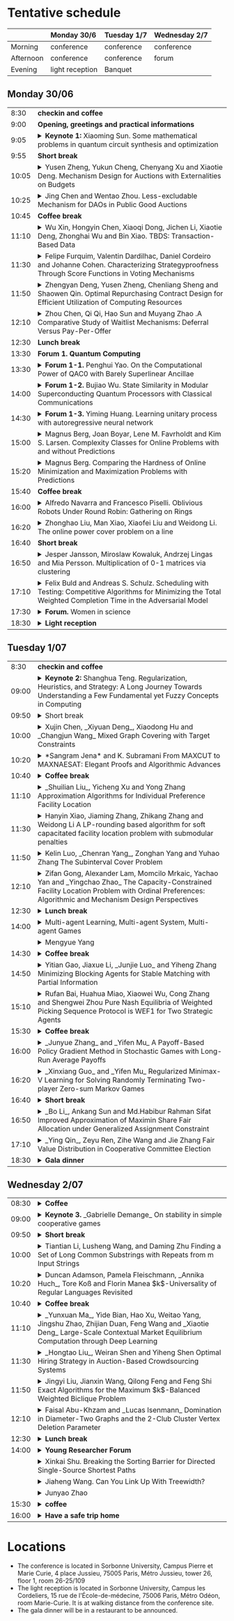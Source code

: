 # Tentative schedule  

|           | Monday 30/6       | Tuesday 1/7 | Wednesday 2/7| 
| --------- |:----------------- | ----------- | ------------ | 
| Morning   | conference        | conference  | conference   | 
| Afternoon | conference        | conference  | forum        | 
| Evening   | light reception   | Banquet     |              | 

## Monday 30/06


<table>
<tr>
 <td>8:30</td>
 <td><b>checkin and coffee</b></td>
</tr>
<tr>
 <td>9:00</td>
 <td><b>Opening, greetings and practical informations</b></td>
</tr>
<tr>
<td>9:05</td>
 <td>
  <details>
<summary><b>Keynote 1:</b> Xiaoming Sun. Some mathematical problems in quantum circuit synthesis and optimization</summary>
Abstract TBA
</details>
 </td>
</tr>
<tr>
 <td>9:55</td>
 <td><b>Short break</b></td>
</tr>

<tr>
<td>10:05</td>
 <td>
  <details>
<summary>Yusen Zheng, Yukun Cheng, Chenyang Xu and Xiaotie Deng. Mechanism Design for Auctions with Externalities on Budgets</summary>
Abstract TBA
</details>
 </td>
</tr>

<tr>
<td>10:25</td>
 <td>
  <details>
<summary>Jing Chen and Wentao Zhou. Less-excludable Mechanism for DAOs in Public Good Auctions</summary>
Abstract TBA
</details>
 </td>
</tr>

<tr>
<td>10:45</td>
 <td><b>Coffee break</b></td>
</tr>

<tr>
<td>11:10</td>
 <td>
  <details>
<summary>Wu Xin, Hongyin Chen, Xiaoqi Dong, Jichen Li, Xiaotie Deng, Zhonghai Wu and Bin Xiao. TBDS: Transaction-Based Data</summary>
Abstract TBA
</details>
 </td>
</tr>

<tr>
<td>11:30</td>
 <td>
  <details>
<summary>Felipe Furquim, Valentin Dardilhac, Daniel Cordeiro and Johanne Cohen. Characterizing Strategyproofness Through Score Functions in Voting Mechanisms</summary>
Abstract TBA
</details>
 </td>
</tr>

<tr>
<td>11:50</td>
 <td>
  <details>
<summary>Zhengyan Deng, Yusen Zheng, Chenliang Sheng and Shaowen Qin. Optimal Repurchasing  Contract Design for Efficient Utilization of Computing Resources </summary>
Abstract TBA
</details>
 </td>
</tr>


<tr>
<td>12:10</td>
 <td>
  <details>
<summary>Zhou Chen, Qi Qi, Hao Sun and Muyang Zhao .A Comparative Study of Waitlist Mechanisms: Deferral Versus Pay-Per-Offer</summary>
Abstract TBA
</details>
 </td>
</tr>


<tr>
<td>12:30</td>
 <td><b>Lunch break</b></td>
</tr>

<tr>
<td>13:30</td>
 <td><b>Forum 1. Quantum Computing</b></td>
</tr>

<tr>
<td>13:30</td>
 <td>
<details>
<summary><b>Forum 1-1.</b> Penghui Yao. On the Computational Power of QAC0 with Barely Superlinear Ancillae </summary>
$\mathrm{QAC}^0$ is the family of constant-depth polynomial-size quantum circuits consisting of arbitrary single qubit unitaries and multi-qubit Toffoli gates. It was introduced by Moore [arXiv: 9903046] as a quantum counterpart of $\mathrm{AC}^0$, along with the conjecture that $\mathrm{QAC}^0$ circuits can not compute PARITY. In this work we make progress on this longstanding conjecture: we show that any depth-$d$ $\mathrm{QAC}^0$ circuit requires $n^{1+3^{-d}}$ ancillae to compute a function with approximate degree $\Theta(n)$, which includes PARITY, MAJORITY and $\mathrm{MOD}_k$. This is the first superlinear lower bound on the size of the ancillae required for computing parity. We further establish superlinear lower bounds on quantum state synthesis and quantum channel synthesis. These lower bounds are derived by giving low-degree approximations to $\mathrm{QAC}^0$ circuits. We show that a depth-$d$ $\mathrm{QAC}^0$ circuit with $a$ ancillae, when applied to low-degree operators, has a degree $(n+a)^{1-3^{-d}}$ polynomial approximation in the spectral norm. This implies that the class $\mathrm{QLC}^0$, corresponding to linear size $\mathrm{QAC}^0$ circuits, has approximate degree $o(n)$. This is a quantum generalization of the result that $\mathrm{LC}^0$ circuits have approximate degree $o(n)$ by Bun, Kothari, and Thaler [SODA 2019]. Our result also implies that $\mathrm{QLC}^0\neq\mathrm{NC}^1$.


Biography: Penghui Yao is a professor in the Department of Computer Science and Technology, Nanjing University. He obtained his doctoral degree from Centre for Quantum Technology, National University of Singapore. Prior to joining Nanjing University, He was a postdoctoral researcher at CWI Netherlands;  IQC University of Waterloo and QuICS University of Maryland. His research mainly focuses on quantum algorithms, quantum information theory and quantum computational complexity.
</details>
 </td>
</tr>

<tr>
<td>14:00</td>
 <td>
<details>
<summary><b>Forum 1-2.</b> Bujiao Wu. State Similarity in Modular Superconducting Quantum Processors with Classical Communications</summary>
As quantum devices continue to scale, distributed quantum computing emerges as a promising strategy for executing large-scale tasks across modular quantum processors. A central challenge in this paradigm is verifying the correctness of computational outcomes when subcircuits are executed independently following circuit cutting. In this work, we propose a cross-platform fidelity estimation algorithm tailored for modular architectures. Our method achieves substantial reductions in sample complexity compared to previous approaches designed for single-processor systems. We experimentally implement the protocol on modular superconducting quantum processors with up to 6 qubits to verify the similarity of two 11-qubit GHZ states. Beyond verification, we show that our algorithm enables a federated quantum kernel method that preserves data privacy. As a proof of concept, we apply it to a 5-qubit quantum phase learning task using six 3-qubit modules, successfully extracting phase information with just eight training samples. These results establish a practical path for
scalable verification and trustworthy quantum machine learning of modular quantum processors.

Reference: Wu, Bujiao, et al. "State Similarity in Modular Superconducting Quantum Processors with Classical Communications." arXiv preprint arXiv:2506.01657 (2025).

Biography: Bujiao Wu, an associate researcher at the International Quantum Academy. Her main research areas include the design of quantum algorithms, optimization of quantum circuits, quantum randomized measurements, quantum machine learning, and quantum advantages.
</details>
 </td>
</tr>

<tr>
<td>14:30</td>
 <td>
<details>
<summary><b>Forum 1-3.</b> Yiming Huang. Learning unitary process with autoregressive neural network</summary>
Characterizing quantum processes is a cornerstone of quantum information science, but conventional techniques like quantum process tomography (QPT) demand extensive resources and suffer from poor scalability. Here, we propose a learning-based approach that leverages the generative model to efficiently learn Hamiltonian dynamics. By decomposing such dynamics into a linear combination of Pauli operators, with the expansion coefficients parameterized by an autoregressive neural network (ARNN), we design an infidelity loss and then train the ARNN to learn such unitary process. Our numerical experiments demonstrate that our proposed model offers a scalable and flexible pathway for characterizing quantum operations with potential applications in quantum computing and quantum information processing.

Biography: Yiming Huang, a postdoctoral fellow at the Center on Frontiers of Computing Studies, Peking University, mainly focus on quantum algorithm and optimization for NISQ devices, and leveraging machine learning to tackle problems in quantum chemistry and many-body physics. His work aims to advance the application of quantum computing and machine learning in complex optimization and data processing.
</details>
 </td>
</tr>


<tr>
<td>15:00</td>
 <td>
  <details>
<summary>Magnus Berg, Joan Boyar, Lene M. Favrholdt and Kim S. Larsen. Complexity Classes for Online Problems with and without Predictions</summary>
Abstract TBA
</details>
 </td>
</tr>

<tr>
<td>15:20</td>
 <td>
  <details>
<summary>Magnus Berg. Comparing the Hardness of Online Minimization and Maximization Problems with Predictions</summary>
Abstract TBA
</details>
 </td>
</tr>



<tr>
<td>15:40</td>
 <td><b>Coffee break</b></td>
</tr>

<tr>
<td>16:00</td>
 <td>
  <details>
<summary>Alfredo Navarra and Francesco Piselli. Oblivious Robots Under Round Robin: Gathering on Rings</summary>
Abstract TBA
</details>
 </td>
</tr>

<tr>
<td>16:20</td>
 <td>
  <details>
<summary>Zhonghao Liu, Man Xiao, Xiaofei Liu and Weidong Li. The online power cover problem on a line</summary>
Abstract TBA
</details>
 </td>
</tr>

<tr>
<td>16:40</td>
 <td><b>Short break</b></td>
</tr>
<tr>
 
<td>16:50</td>
 <td>
  <details>
<summary>Jesper Jansson, Miroslaw Kowaluk, Andrzej Lingas and Mia Persson. Multiplication of 0-1 matrices via clustering</summary>
Abstract TBA
</details>
 </td>
</tr>

<tr>
<td>17:10</td>
 <td>
  <details>
<summary>Felix Buld and Andreas S. Schulz. Scheduling with Testing: Competitive Algorithms for Minimizing the Total Weighted Completion Time in the Adversarial Model</summary>
Abstract TBA
</details>
 </td>
</tr>

<tr>
<td>17:30</td>
 <td>
  <details>
<summary><b>Forum.</b> Women in science</summary>
Abstract TBA
</details>
 </td>
</tr>

<tr>
<td>18:30</td>
 <td>
  <details>
<summary><b>Light reception</b></summary>
Located in Sorbonne University, Campus les Cordeliers, 15 rue de l'École-de-médecine, 75006 Paris, Métro Odéon, room Marie-Curie. It is at walking distance from the conference site.
</details>
 </td>
</tr>


</table>





## Tuesday 1/07

<table>
<tr>
 <td>8:30</td>
 <td><b>checkin and coffee</b></td>
</tr>
<tr>
<td>09:00</td>
<td>
<details><summary><b>Keynote 2:</b> Shanghua Teng. Regularization, Heuristics, and Strategy: A Long Journey Towards Understanding a Few Fundamental yet Fuzzy Concepts in Computing</summary>
Abstract: "Thinking outside the box" has long been a defining trait of theoretical computer science. As a field, we value elegant theories, enlightening proofs, and insightful — sometimes unexpected — connections. However, we also look beyond theory to the practical world, seeking inspiration, establishing links, and explaining empirical trends. We aim for models that capture the essence of fundamental tasks, and for theories that shed insight on basic phenomena in computing.

In this talk, I will highlight how a long journey towards understanding a few fundamental, yet fuzzy, concepts in computing—specifically, “heuristics” (in algorithm design and AI), “regularization” (in machine learning), and “strategies” (in game and combinatorial game theory)—has led to the development of new conceptual frameworks, algorithmic techniques, and mathematical theories.

Short-Bio: Shang-Hua Teng is a University Professor and Seely G. Mudd Professor of Computer Science and Mathematics at USC. He is a fellow of SIAM, ACM, and Alfred P. Sloan Foundation, and has twice won the Gödel Prize, first in 2008, for developing smoothed analysis, and then in 2015, for designing the breakthrough scalable Laplacian solver. Citing him as, “one of the most original theoretical computer scientists in the world”, the Simons Foundation named him a 2014 Simons Investigator to pursue long-term curiosity-driven fundamental research. He also received the 2009 Fulkerson Prize,  2023 Science & Technology Award for Overseas Chinese from the China Computer Federation, 2022 ACM SIGecom Test of Time Award (for settling the complexity of computing a Nash equilibrium), 2021 ACM STOC Test of Time Award (for smoothed analysis), 2020 Phi Kappa Phi Faculty Recognition Award (2020)  for his book Scalable Algorithms for Data and Network Analysis, 2025 STOC Test of Time Award and 2011 STOC Best Paper Award (for improving maximum-flow minimum-cut algorithms). In addition, he and collaborators developed the first optimal well-shaped Delaunay mesh generation algorithms for arbitrary three-dimensional domains, settled the Rousseeuw-Hubert regression-depth conjecture in robust statistics, and resolved two long-standing complexity-theoretical questions regarding the Sprague-Grundy theorem in combinatorial game theory. For his industry work with Xerox, NASA, Intel, IBM, Akamai, and Microsoft, he received fifteen patents in areas including compiler optimization, Internet technology, and social networks.
</details>
</td>
</tr>
<tr>
<td>09:50</td>
<td>
<details><summary>Short break</summary>
</details>
</td>
</tr>
<tr>
<td>10:00</td>
<td>
<details><summary> Xujin Chen, _Xiyuan Deng_, Xiaodong Hu and _Changjun Wang_ Mixed Graph Covering with Target Constraints </summary>
Abstract TBA</details>
</td>
</tr>
<tr>
<td>10:20</td>
<td>
<details><summary> *Sangram Jena* and K. Subramani From MAXCUT to MAXNAESAT: Elegant Proofs and Algorithmic Advances </summary>
Abstract TBA</details>
</td>
</tr>
<tr>
<td>10:40</td>
<td>
<details><summary><b>Coffee break</b></summary>
</details></td>
</tr>
<tr>
<td>11:10</td>
<td>
<details><summary> _Shuilian Liu_, Yicheng Xu and Yong Zhang Approximation Algorithms for Individual Preference Facility Location </summary>
Abstract TBA</details>
</td>
</tr>
<tr>
<td>11:30</td>
<td>
<details><summary> Hanyin Xiao, Jiaming Zhang, Zhikang Zhang and Weidong Li A LP-rounding based algorithm for soft capacitated facility location problem with submodular penalties </summary>
Abstract TBA</details>
</td>
</tr>
<tr>
<td>11:50</td>
<td>
<details><summary> Kelin Luo, _Chenran Yang_, Zonghan Yang and Yuhao Zhang The Subinterval Cover Problem </summary>
Abstract TBA</details>
</td>
</tr>
<tr>
<td>12:10</td>
<td>
<details><summary> Zifan Gong, Alexander Lam, Momcilo Mrkaic, Yachao Yan and _Yingchao Zhao_ The Capacity-Constrained Facility Location Problem with Ordinal Preferences: Algorithmic and Mechanism Design Perspectives </summary>
Abstract TBA</details>
</td>
</tr>
<tr>
<td>12:30</td>
<td>
<details><summary><b>Lunch break</b></summary>
Abstract TBA</details>
</td>
</tr>
<tr>
<td>14:00</td>
<td>
<details><summary> Multi-agent Learning, Multi-agent System, Multi-agent Games </summary>
Abstract TBA</details>
</td>
</tr>
<tr>
<td> </td>
<td>
<details><summary> Mengyue Yang </summary>
Abstract TBA</details>
</td>
</tr>
<tr>
<td>14:30</td>
<td>
<details><summary><b>Coffee break</b></summary>
</details>
</td>
</tr>
<tr>
<td>14:50</td>
<td>
<details><summary> Yitian Gao, Jiaxue Li, _Junjie Luo_ and Yiheng Zhang Minimizing Blocking Agents for Stable Matching with Partial Information </summary>
Abstract TBA</details>
</td>
</tr>
<tr>
<td>15:10</td>
<td>
<details><summary> Rufan Bai, Huahua Miao, Xiaowei Wu, Cong Zhang and Shengwei Zhou Pure Nash Equilibria of Weighted Picking Sequence Protocol is WEF1 for Two Strategic Agents </summary>
Abstract TBA</details>
</td>
</tr>
<tr>
<td>15:30</td>
<td>
<details><summary><b>Coffee break</b></summary>
</details>
</td>
</tr>
<tr>
<td>16:00</td>
<td>
<details><summary> _Junyue Zhang_ and _Yifen Mu_ A Payoff-Based Policy Gradient Method in Stochastic Games with Long-Run Average Payoffs </summary>
Abstract TBA</details>
</td>
</tr>
<tr>
<td>16:20</td>
<td>
<details><summary> _Xinxiang Guo_ and _Yifen Mu_ Regularized Minimax-V Learning for Solving Randomly Terminating Two-player Zero-sum Markov Games </summary>
Abstract TBA</details>
</td>
</tr>
<tr>
<td>16:40</td>
<td>
<details><summary><b>Short break</b></summary>
</details>
</td>
</tr>
<tr>
<td>16:50</td>
<td>
<details><summary> _Bo Li_, Ankang Sun and Md.Habibur Rahman Sifat Improved Approximation of Maximin Share Fair Allocation under Generalized Assignment Constraint </summary>
Abstract TBA</details>
</td>
</tr>
<tr>
<td>17:10</td>
<td>
<details><summary> _Ying Qin_, Zeyu Ren, Zihe Wang and Jie Zhang Fair Value Distribution in Cooperative Committee Election </summary>
Abstract TBA</details>
</td>
</tr>
<tr>
<td>18:30</td>
<td>
<details><summary><b>Gala dinner</b></summary>
Location TBA</details>
</td>
</tr>
</table>

## Wednesday 2/07

<table>
<tr>
<td>08:30</td>
<td>
<details><summary><b>Coffee</b></summary>
</details>
</td>
</tr>
<tr>
<td>09:00</td>
<td>
<details><summary><b>Keynote 3.</b> _Gabrielle Demange_ On stability in simple cooperative games </summary>
Abstract TBA</details>
</td>
</tr>
<tr>
<td>09:50</td>
<td>
<details><summary><b>Short break</b></summary>
</details>
</td>
</tr>
<tr>
<td>10:00</td>
<td>
<details><summary> Tiantian Li, Lusheng Wang, and Daming Zhu Finding a Set of Long Common Substrings with Repeats from m Input Strings </summary>
Abstract TBA</details>
</td>
</tr>
<tr>
<td>10:20</td>
<td>
<details><summary> Duncan Adamson, Pamela Fleischmann, _Annika Huch_, Tore Koß and Florin Manea $k$-Universality of Regular Languages Revisited </summary>
Abstract TBA</details>
</td>
</tr>
<tr>
<td>10:40</td>
<td>
<details><summary><b>Coffee break</b></summary>
</details>
</td>
</tr>
<tr>
<td>11:10</td>
<td>
<details><summary> _Yunxuan Ma_, Yide Bian, Hao Xu, Weitao Yang, Jingshu Zhao, Zhijian Duan, Feng Wang and _Xiaotie Deng_ Large-Scale Contextual Market Equilibrium Computation through Deep Learning </summary>
Abstract TBA</details>
</td>
</tr>
<tr>
<td>11:30</td>
<td>
<details><summary> _Hongtao Liu_, Weiran Shen and Yiheng Shen Optimal Hiring Strategy in Auction-Based Crowdsourcing Systems </summary>
Abstract TBA</details>
</td>
</tr>
<tr>
<td>11:50</td>
<td>
<details><summary> Jingyi Liu, Jianxin Wang, Qilong Feng and Feng Shi Exact Algorithms for the Maximum $k$-Balanced Weighted Biclique Problem </summary>
Abstract TBA</details>
</td>
</tr>
<tr>
<td>12:10</td>
<td>
<details><summary> Faisal Abu-Khzam and _Lucas Isenmann_ Domination in Diameter-Two Graphs and the 2-Club Cluster Vertex Deletion Parameter </summary>
Abstract TBA</details>
</td>
</tr>
<tr>
<td>12:30</td>
<td>
<details><summary><b>Lunch break</b></summary>
Abstract TBA</details>
</td>
</tr>
<tr>
<td>14:00</td>
<td>
<details><summary><b>Young Researcher Forum</b></summary>
</details>
</td>
</tr>
<tr>
<td> </td>
<td>
<details><summary> Xinkai Shu. Breaking the Sorting Barrier for Directed Single-Source Shortest Paths </summary>
We give a deterministic $O(m \log^{2/3} n)$-time algorithm for single-source shortest paths (SSSP) on directed graphs with real non-negative edge weights in comparison-addition model. This is the first result to break the $O(m + n \log n)$ time bound of Dijkstra algorithm on sparse graphs, showing that Dijkstra's algorithm is not optimal for SSSP.

Biography: Xinkai Shu is a postdoctoral researcher at Max Planck Institute for Informatics. He obtained his PhD in Computer Science at The University of Hong Kong, supervised by Prof. Zhiyi Huang. Before that he obtained his bachelor's degree from Yao Class, Tsinghua University. His research interest is online algorithms, algorithmic game theory and fundamental graph algorithms.
</details>
</td>
</tr>
<tr>
<td> </td>
<td>
<details><summary> Jiaheng Wang. Can You Link Up With Treewidth? </summary>
In a fundamental paper in parameterized complexity theory, Marx constructed k-vertex graphs H of maximum degree 3 such that n^o(k/log k) time algorithms for detecting colorful H-subgraphs would refute the Exponential-Time Hypothesis (ETH). This result is widely used to obtain almost-tight conditional lower bounds for parameterized problems under ETH.

We give a new, fully self-contained and elementary proof of this result avoiding arguments involving expander graphs, which were required in previous papers. In our proof, we introduce a novel graph parameter of independent interest, the linkage capacity, and then use a simple construction of communication networks credited to Beneš to obtain such hard patterns.

Our technique only requires elementary divide-and-conquer arguments that feature in first-year undergraduate introduction courses to discrete mathematics and computer science.

This paper has appeared at STACS'25. Joint work with Radu Curticapean (Regensburg, ITU Copenhagen), Simon Döring (Saarland, MPI) and Daniel Neuen (MPI). 

Biography: Jiaheng Wang is currently a postdoctoral researcher at the University of Regensburg. He worked as a postdoctoral research associate at the University of Edinburgh from 2023 to 2024. Prior to this, he obtained his PhD degree in 2023 from the University of Edinburgh, supervised by Dr. Heng Guo. Even earlier, he obtained his BSc degree (summa cum laude) in 2020 from Peking University as a member of the Turing Class. His research interest lies in multiple topics in theoretical computer science, with a focus on algorithms and complexity for counting problems. 
</details>
</td>
</tr>
<tr>
<td> </td>
<td>
<details><summary> Junyao Zhao </summary>
Abstract TBA</details>
</td>
</tr>
<tr>
<td>15:30</td>
<td>
<details><summary><b>coffee</b></summary>
</details>
</td>
</tr>
<tr>
<td>16:00</td>
<td>
<details><summary><b>Have a safe trip home</b></summary>
</details>
</td>
</tr>
</table>
                                                                                                                       

# Locations

- The conference is located in Sorbonne University, Campus Pierre et Marie Curie, 4 place Jussieu, 75005 Paris, Métro Jussieu, tower 26, floor 1, room 26-25/109
- The light reception is located in Sorbonne University, Campus les Cordeliers, 15 rue de l'École-de-médecine, 75006 Paris, Métro Odéon, room Marie-Curie. It is at walking distance from the conference site.
- The gala dinner will be in a restaurant to be announced.
